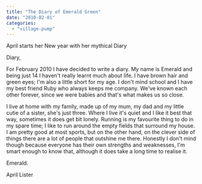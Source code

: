 ```yaml
---
title: "The Diary of Emerald Green"
date: "2010-02-01"
categories: 
  - "village-pump"
---
```


April starts her New year with her mythical Diary

Diary,

For February 2010 I have decided to write a diary. My name is Emerald and being just 14 I haven't really learnt much about life. I have brown hair and green eyes; I'm also a little short for my age. I don't mind school and I have my best friend Ruby who always keeps me company. We've known each other forever, since we were babies and that's what makes us so close.

I live at home with my family, made up of my mum, my dad and my little cutie of a sister, she's just three. Where I live it's quiet and I like it best that way, sometimes it does get bit lonely. Running is my favourite thing to do in my spare time; I like to run around the empty fields that surround my house. I am pretty good at most sports, but on the other hand, on the clever side of things there are a lot of people that outshine me there. Honestly I don't mind though because everyone has their own strengths and weaknesses, I'm smart enough to know that, although it does take a long time to realise it.

Emerald.

April Lister
